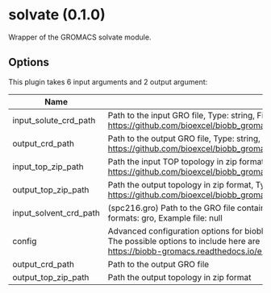 # solvate (0.1.0)

Wrapper of the GROMACS solvate module.

## Options

This plugin takes     6     input arguments and 2 output argument:

| Name          | Description             | I/O    | Type   | Default |
|---------------|-------------------------|--------|--------|---------|
| input_solute_crd_path | Path to the input GRO file, Type: string, File type: input, Accepted formats: gro, pdb, Example file: https://github.com/bioexcel/biobb_gromacs/raw/master/biobb_gromacs/test/data/gromacs/solvate.gro | Input | File | File |
| output_crd_path | Path to the output GRO file, Type: string, File type: output, Accepted formats: gro, pdb, Example file: https://github.com/bioexcel/biobb_gromacs/raw/master/biobb_gromacs/test/reference/gromacs/ref_solvate.gro | Input | string | string |
| input_top_zip_path | Path the input TOP topology in zip format, Type: string, File type: input, Accepted formats: zip, Example file: https://github.com/bioexcel/biobb_gromacs/raw/master/biobb_gromacs/test/data/gromacs/solvate.zip | Input | File | File |
| output_top_zip_path | Path the output topology in zip format, Type: string, File type: output, Accepted formats: zip, Example file: https://github.com/bioexcel/biobb_gromacs/raw/master/biobb_gromacs/test/reference/gromacs/ref_solvate.zip | Input | string | string |
| input_solvent_crd_path | (spc216.gro) Path to the GRO file containing the structure of the solvent, Type: string, File type: input, Accepted formats: gro, Example file: null | Input | File | File |
| config | Advanced configuration options for biobb_gromacs Solvate. This should be passed as a string containing a dict. The possible options to include here are listed under 'properties' in the biobb_gromacs Solvate documentation: https://biobb-gromacs.readthedocs.io/en/latest/gromacs.html#module-gromacs.solvate | Input | string | string |
| output_crd_path | Path to the output GRO file | Output | File | File |
| output_top_zip_path | Path the output topology in zip format | Output | File | File |
